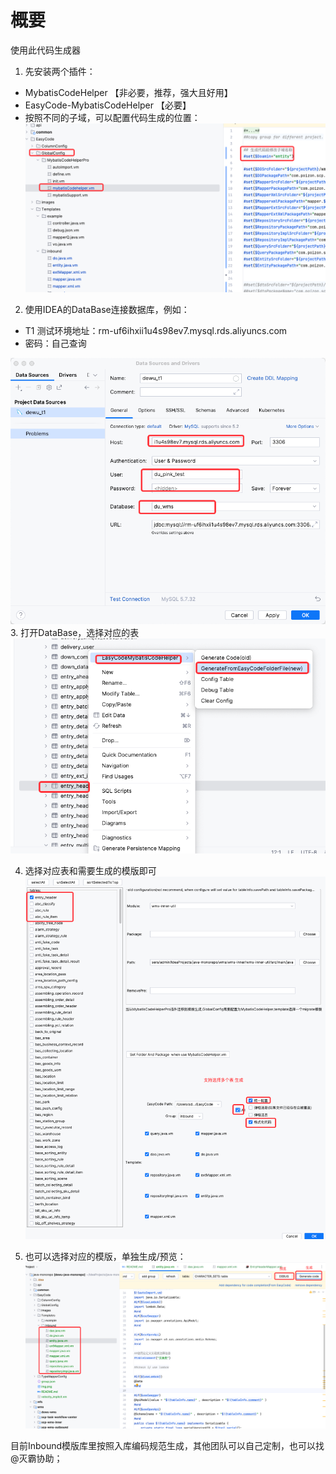 # 概要
使用此代码生成器
1. 先安装两个插件：
- MybatisCodeHelper 【非必要，推荐，强大且好用】
- EasyCode-MybatisCodeHelper 【必要】
- 按照不同的子域，可以配置代码生成的位置：
![img.png](images/domain.png)

2. 使用IDEA的DataBase连接数据库，例如：
- T1 测试环境地址：rm-uf6ihxii1u4s98ev7.mysql.rds.aliyuncs.com
- 密码：自己查询

![img.png](images/DataBase.png)
3. 打开DataBase，选择对应的表
![img.png](images/Choose.png)

4. 选择对应表和需要生成的模版即可
![img.png](images/ChooseTemplate.png)

5. 也可以选择对应的模版，单独生成/预览：
![img_1.png](images/ChooseDeubg.png)

目前Inbound模版库里按照入库编码规范生成，其他团队可以自己定制，也可以找@灭霸协助；